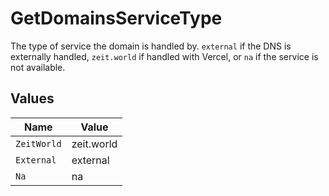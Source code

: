 # GetDomainsServiceType

The type of service the domain is handled by. `external` if the DNS is externally handled, `zeit.world` if handled with Vercel, or `na` if the service is not available.


## Values

| Name        | Value       |
| ----------- | ----------- |
| `ZeitWorld` | zeit.world  |
| `External`  | external    |
| `Na`        | na          |